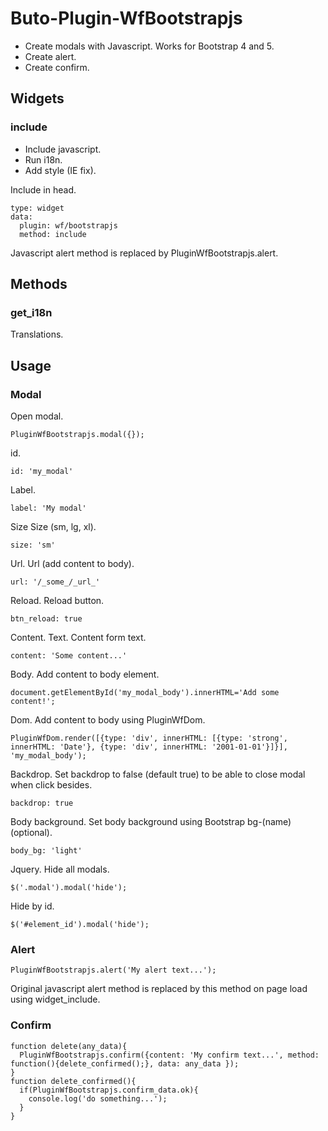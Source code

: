 # Buto-Plugin-WfBootstrapjs

<ul>
<li>Create modals with Javascript. Works for Bootstrap 4 and 5.</li>
<li>Create alert.</li>
<li>Create confirm.</li>
</ul>

<a name="key_0"></a>

## Widgets



<a name="key_0_0"></a>

### include

<ul>
<li>Include javascript.</li>
<li>Run i18n.</li>
<li>Add style (IE fix).</li>
</ul>
<p>Include in head.</p>
<pre><code>type: widget
data:
  plugin: wf/bootstrapjs
  method: include</code></pre>
<p>Javascript alert method is replaced by PluginWfBootstrapjs.alert.</p>

<a name="key_1"></a>

## Methods



<a name="key_1_0"></a>

### get_i18n

<p>Translations.</p>

<a name="key_2"></a>

## Usage



<a name="key_2_0"></a>

### Modal

<p>Open modal.</p>
<pre><code>PluginWfBootstrapjs.modal({});</code></pre>
<p>id.</p>
<pre><code>id: 'my_modal'</code></pre>
<p>Label.</p>
<pre><code>label: 'My modal'</code></pre>
<p>Size
Size (sm, lg, xl).</p>
<pre><code>size: 'sm'</code></pre>
<p>Url.
Url (add content to body).</p>
<pre><code>url: '/_some_/_url_'</code></pre>
<p>Reload.
Reload button.</p>
<pre><code>btn_reload: true</code></pre>
<p>Content.
Text.
Content form text.</p>
<pre><code>content: 'Some content...'</code></pre>
<p>Body.
Add content to body element.</p>
<pre><code>document.getElementById('my_modal_body').innerHTML='Add some content!';</code></pre>
<p>Dom.
Add content to body using PluginWfDom.</p>
<pre><code>PluginWfDom.render([{type: 'div', innerHTML: [{type: 'strong', innerHTML: 'Date'}, {type: 'div', innerHTML: '2001-01-01'}]}], 'my_modal_body');</code></pre>
<p>Backdrop.
Set backdrop to false (default true) to be able to close modal when click besides.</p>
<pre><code>backdrop: true</code></pre>
<p>Body background.
Set body background using Bootstrap bg-(name) (optional).</p>
<pre><code>body_bg: 'light'</code></pre>
<p>Jquery.
Hide all modals.</p>
<pre><code>$('.modal').modal('hide');</code></pre>
<p>Hide by id.</p>
<pre><code>$('#element_id').modal('hide');</code></pre>

<a name="key_2_1"></a>

### Alert

<pre><code>PluginWfBootstrapjs.alert('My alert text...');</code></pre>
<p>Original javascript alert method is replaced by this method on page load using widget_include.</p>

<a name="key_2_2"></a>

### Confirm

<pre><code>function delete(any_data){
  PluginWfBootstrapjs.confirm({content: 'My confirm text...', method: function(){delete_confirmed();}, data: any_data });
}
function delete_confirmed(){
  if(PluginWfBootstrapjs.confirm_data.ok){
    console.log('do something...');
  }
}</code></pre>

